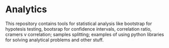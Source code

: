 # Analytics
This repository contains tools for statistical analysis like bootstrap for hypotesis testing, bootsrap for confidence intervals, correlation ratio, cramers v correlation; samples splitting; examples of using python libraries for solving analytical problems and other stuff.
